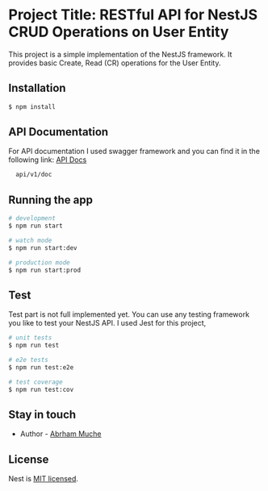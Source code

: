 # Project Title: RESTful API for NestJS CRUD Operations on User Entity

This project is a simple implementation of the NestJS framework. It provides basic Create, Read (CR) operations for the User Entity.

## Installation

```bash
$ npm install
```
## API Documentation 
For API documentation I used swagger framework and you can find it in the following link: [API Docs](https://app.swaggerhub.com/apis-docs/AbrhamMuche/nestjs-api-starter/1.0.0)


```bash
  api/v1/doc
```

## Running the app

```bash
# development
$ npm run start

# watch mode
$ npm run start:dev

# production mode
$ npm run start:prod
```

## Test
Test part is not full implemented yet. You can use any testing framework you like to test your NestJS API. 
I used Jest for this project,

```bash
# unit tests
$ npm run test

# e2e tests
$ npm run test:e2e

# test coverage
$ npm run test:cov
```

## Stay in touch

- Author - [Abrham Muche](abrham365muche@gmail.com)

## License

Nest is [MIT licensed](LICENSE).
